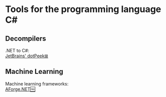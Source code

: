 
# Tools for the programming language C#

## Decompilers

.NET to C#:  
[JetBrains' dotPeek⊞](https://www.jetbrains.com/decompiler/)

## Machine Learning

Machine learning frameworks:  
[AForge.NET🆓](https://www.aforgenet.com/framework/)
